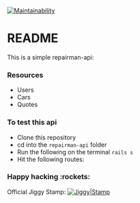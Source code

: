 [![Maintainability](https://api.codeclimate.com/v1/badges/064071b18f5f78759a07/maintainability)](https://codeclimate.com/github/ProfJigsaw/repairman-api/maintainability)

# README

This is a simple repairman-api:

### Resources
- Users
- Cars
- Quotes

### To test this api
- Clone this repository
- cd into the `repairman-api` folder
- Run the following on the terminal `rails s`
- Hit the following routes:



### Happy hacking :rockets:

Official Jiggy Stamp:
[![Jiggy|Stamp](https://svgshare.com/i/Bfm.svg)](https://github.com/ProfJigsaw)
